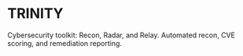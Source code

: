 # TRINITY
Cybersecurity toolkit: Recon, Radar, and Relay. Automated recon, CVE scoring, and remediation reporting.
